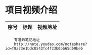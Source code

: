 项目视频介绍 
===========

|序号|标题|视频地址|
|---|----|-----|


		有道云笔记地址
		http://note.youdao.com/noteshare?id=f8a23e1bdc8543fc4f23b0bb65d59be6









